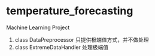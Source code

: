 # temperature_forecasting
Machine Learning Project


1. class DataPreprocessor 只提供极端值方式，并不做处理
2. class ExtremeDataHandler 处理极端值
